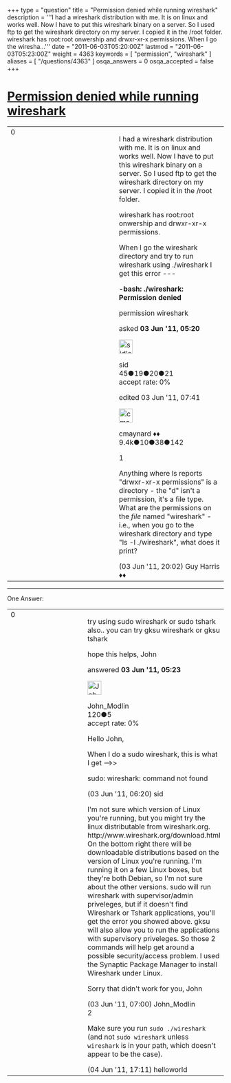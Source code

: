 +++
type = "question"
title = "Permission denied while running wireshark"
description = '''I had a wireshark distribution with me. It is on linux and works well. Now I have to put this wireshark binary on a server. So I used ftp to get the wireshark directory on my server. I copied it in the /root folder.  wireshark has root:root onwership and drwxr-xr-x permissions. When I go the wiresha...'''
date = "2011-06-03T05:20:00Z"
lastmod = "2011-06-03T05:23:00Z"
weight = 4363
keywords = [ "permission", "wireshark" ]
aliases = [ "/questions/4363" ]
osqa_answers = 0
osqa_accepted = false
+++

<div class="headNormal">

# [Permission denied while running wireshark](/questions/4363/permission-denied-while-running-wireshark)

</div>

<div id="main-body">

<div id="askform">

<table id="question-table" style="width:100%;"><colgroup><col style="width: 50%" /><col style="width: 50%" /></colgroup><tbody><tr class="odd"><td style="width: 30px; vertical-align: top"><div class="vote-buttons"><div id="post-4363-score" class="post-score" title="current number of votes">0</div><div id="favorite-count" class="favorite-count"></div></div></td><td><div id="item-right"><div class="question-body"><p>I had a wireshark distribution with me. It is on linux and works well. Now I have to put this wireshark binary on a server. So I used ftp to get the wireshark directory on my server. I copied it in the /root folder.</p><p>wireshark has root:root onwership and drwxr-xr-x permissions.</p><p>When I go the wireshark directory and try to run wireshark using ./wireshark I get this error ---</p><p><strong>-bash: ./wireshark: Permission denied</strong></p></div><div id="question-tags" class="tags-container tags">permission wireshark</div><div id="question-controls" class="post-controls"></div><div class="post-update-info-container"><div class="post-update-info post-update-info-user"><p>asked <strong>03 Jun '11, 05:20</strong></p><img src="https://secure.gravatar.com/avatar/5a41ae1c710064aebdb9a4e0a1788d12?s=32&amp;d=identicon&amp;r=g" class="gravatar" width="32" height="32" alt="sid&#39;s gravatar image" /><p>sid<br />
<span class="score" title="45 reputation points">45</span><span title="19 badges"><span class="badge1">●</span><span class="badgecount">19</span></span><span title="20 badges"><span class="silver">●</span><span class="badgecount">20</span></span><span title="21 badges"><span class="bronze">●</span><span class="badgecount">21</span></span><br />
<span class="accept_rate" title="Rate of the user&#39;s accepted answers">accept rate:</span> <span title="sid has no accepted answers">0%</span></p></div><div class="post-update-info post-update-info-edited"><p>edited 03 Jun '11, 07:41</p><img src="https://secure.gravatar.com/avatar/55158e2322c4e365a5e0a4a0ac3fbcef?s=32&amp;d=identicon&amp;r=g" class="gravatar" width="32" height="32" alt="cmaynard&#39;s gravatar image" /><p>cmaynard ♦♦<br />
<span class="score" title="9361 reputation points"><span>9.4k</span></span><span title="10 badges"><span class="badge1">●</span><span class="badgecount">10</span></span><span title="38 badges"><span class="silver">●</span><span class="badgecount">38</span></span><span title="142 badges"><span class="bronze">●</span><span class="badgecount">142</span></span></p></div></div><div id="comments-container-4363" class="comments-container"><span id="4370"></span><div id="comment-4370" class="comment"><div id="post-4370-score" class="comment-score">1</div><div class="comment-text"><p>Anything where ls reports "drwxr-xr-x permissions" is a directory - the "d" isn't a permission, it's a file type. What are the permissions on the <em>file</em> named "wireshark" - i.e., when you go to the wireshark directory and type "ls -l ./wireshark", what does it print?</p></div><div id="comment-4370-info" class="comment-info"><span class="comment-age">(03 Jun '11, 20:02)</span> Guy Harris ♦♦</div></div></div><div id="comment-tools-4363" class="comment-tools"></div><div class="clear"></div><div id="comment-4363-form-container" class="comment-form-container"></div><div class="clear"></div></div></td></tr></tbody></table>

------------------------------------------------------------------------

<div class="tabBar">

<span id="sort-top"></span>

<div class="headQuestions">

One Answer:

</div>

</div>

<span id="4364"></span>

<div id="answer-container-4364" class="answer">

<table style="width:100%;"><colgroup><col style="width: 50%" /><col style="width: 50%" /></colgroup><tbody><tr class="odd"><td style="width: 30px; vertical-align: top"><div class="vote-buttons"><div id="post-4364-score" class="post-score" title="current number of votes">0</div></div></td><td><div class="item-right"><div class="answer-body"><p>try using sudo wireshark or sudo tshark also.. you can try gksu wireshark or gksu tshark</p><p>hope this helps, John</p></div><div class="answer-controls post-controls"></div><div class="post-update-info-container"><div class="post-update-info post-update-info-user"><p>answered <strong>03 Jun '11, 05:23</strong></p><img src="https://secure.gravatar.com/avatar/1f3966b6e9de3a63326e2d3fd51c8c04?s=32&amp;d=identicon&amp;r=g" class="gravatar" width="32" height="32" alt="John_Modlin&#39;s gravatar image" /><p>John_Modlin<br />
<span class="score" title="120 reputation points">120</span><span title="5 badges"><span class="bronze">●</span><span class="badgecount">5</span></span><br />
<span class="accept_rate" title="Rate of the user&#39;s accepted answers">accept rate:</span> <span title="John_Modlin has no accepted answers">0%</span></p></div></div><div id="comments-container-4364" class="comments-container"><span id="4365"></span><div id="comment-4365" class="comment"><div id="post-4365-score" class="comment-score"></div><div class="comment-text"><p>Hello John,</p><p>When I do a sudo wireshark, this is what I get --&gt;&gt;</p><p>sudo: wireshark: command not found</p></div><div id="comment-4365-info" class="comment-info"><span class="comment-age">(03 Jun '11, 06:20)</span> sid</div></div><span id="4366"></span><div id="comment-4366" class="comment"><div id="post-4366-score" class="comment-score"></div><div class="comment-text"><p>I'm not sure which version of Linux you're running, but you might try the linux distributable from wireshark.org. http://www.wireshark.org/download.html On the bottom right there will be downloadable distributions based on the version of Linux you're running. I'm running it on a few Linux boxes, but they're both Debian, so I'm not sure about the other versions. sudo will run wireshark with supervisor/admin priveleges, but if it doesn't find Wireshark or Tshark applications, you'll get the error you showed above. gksu will also allow you to run the applications with supervisory priveleges. So those 2 commands will help get around a possible security/access problem. I used the Synaptic Package Manager to install Wireshark under Linux.</p><p>Sorry that didn't work for you, John</p></div><div id="comment-4366-info" class="comment-info"><span class="comment-age">(03 Jun '11, 07:00)</span> John_Modlin</div></div><span id="4376"></span><div id="comment-4376" class="comment"><div id="post-4376-score" class="comment-score">2</div><div class="comment-text"><p>Make sure you run <code>sudo ./wireshark</code> (and not <code>sudo wireshark</code> unless <code>wireshark</code> is in your path, which doesn't appear to be the case).</p></div><div id="comment-4376-info" class="comment-info"><span class="comment-age">(04 Jun '11, 17:11)</span> helloworld</div></div></div><div id="comment-tools-4364" class="comment-tools"></div><div class="clear"></div><div id="comment-4364-form-container" class="comment-form-container"></div><div class="clear"></div></div></td></tr></tbody></table>

</div>

<div class="paginator-container-left">

</div>

</div>

</div>

